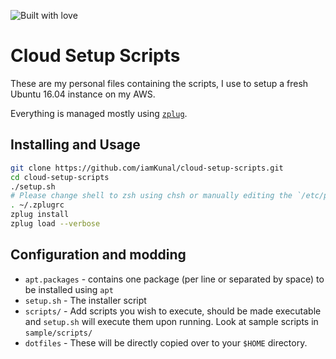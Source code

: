![Built with love](http://forthebadge.com/images/badges/built-with-love.svg)
# Cloud Setup Scripts

These are my personal files containing the scripts, I use to setup a fresh Ubuntu 16.04 instance on my AWS.

Everything is managed mostly using [`zplug`](https://github.com/zplug/zplug).


## Installing and Usage


```bash
git clone https://github.com/iamKunal/cloud-setup-scripts.git
cd cloud-setup-scripts
./setup.sh
# Please change shell to zsh using chsh or manually editing the `/etc/passwd` file.
. ~/.zplugrc
zplug install
zplug load --verbose
```



## Configuration and modding

* `apt.packages` - contains one package (per line or separated by space)
  to be installed using `apt`
* `setup.sh` - The installer script
* `scripts/` - Add scripts you wish to execute, should be made executable and `setup.sh` will execute them upon running. Look at sample scripts in `sample/scripts/`
* `dotfiles` - These will be directly copied over to your `$HOME` directory.
